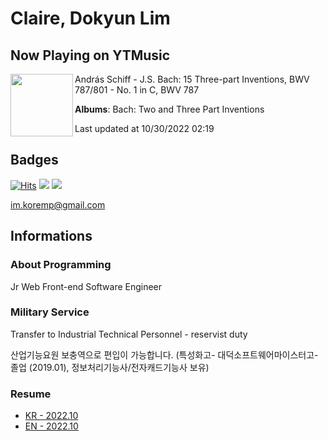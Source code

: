 # Claire, Dokyun Lim

## Now Playing on YTMusic

[<img align="left" width="100" src="https://lh3.googleusercontent.com/hEtfKrCz4Rkt67AlZbqrBBNwL91gFfZNPfQau-_hIUrSdPBYRg4dDIm0zMhal6H0PW440LAQ_EWEbfRU9A">](https://music.youtube.com/watch?v=LmhbpVkmpGY)

András Schiff - J.S. Bach: 15 Three-part Inventions, BWV 787/801 - No. 1 in C, BWV 787

**Albums**: Bach: Two and Three Part Inventions

Last updated at 10/30/2022 02:19

## Badges

[![Hits](https://hits.seeyoufarm.com/api/count/incr/badge.svg?url=https%3A%2F%2Fgithub.com%2Fkoremp%2Fkormep&count_bg=%2379C83D&title_bg=%23555555&icon=&icon_color=%23E7E7E7&title=hits&edge_flat=false)](https://hits.seeyoufarm.com)
<a href="https://dev.to/koremp"><img src="https://img.shields.io/badge/dev.to-0A0A0A?style=for-the-badge&logo=devdotto&logoColor=white"/></a>
<a href="https://www.linkedin.com/in/koremp"><img src="https://img.shields.io/badge/LinkedIn-0077B5?style=flat-square&logo=linkedin&logoColor=white"/></a>

im.koremp@gmail.com

## Informations

### About Programming

Jr Web Front-end Software Engineer

### Military Service

Transfer to Industrial Technical Personnel - reservist duty

산업기능요원 보충역으로 편입이 가능합니다. (특성화고- 대덕소프트웨어마이스터고- 졸업 (2019.01), 정보처리기능사/전자캐드기능사 보유)

### Resume

* [KR - 2022.10](./resume/README.md)
* [EN - 2022.10](./resume/README.en.md)
